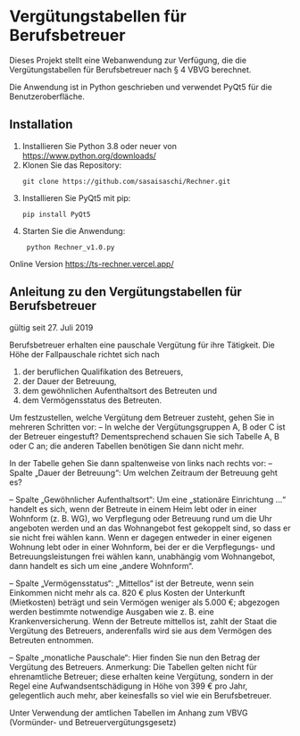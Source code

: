 Vergütungstabellen für Berufsbetreuer
=====================================
Dieses Projekt stellt eine Webanwendung zur Verfügung, die die Vergütungstabellen für Berufsbetreuer nach § 4 VBVG berechnet.

Die Anwendung ist in Python geschrieben und verwendet PyQt5
für die Benutzeroberfläche.

Installation
------------
1. Installieren Sie Python 3.8 oder neuer von https://www.python.org/downloads/
2. Klonen Sie das Repository:
   ```
   git clone https://github.com/sasaisaschi/Rechner.git
   ```
3. Installieren Sie PyQt5 mit pip:
   ```
   pip install PyQt5
   ```
4. Starten Sie die Anwendung:
   ```
    python Rechner_v1.0.py
    ```

Online Version
https://ts-rechner.vercel.app/

Anleitung zu den Vergütungstabellen für Berufsbetreuer
------------------------------------------------------
gültig seit 27. Juli 2019

Berufsbetreuer erhalten eine pauschale Vergütung für ihre Tätigkeit. 
Die Höhe der Fallpauschale richtet sich nach 
1. der beruflichen Qualifikation des Betreuers,
2. der Dauer der Betreuung,
3. dem gewöhnlichen Aufenthaltsort des Betreuten und
4. dem Vermögensstatus des Betreuten.

Um festzustellen, welche Vergütung dem Betreuer zusteht, gehen Sie in mehreren Schritten vor: 
– In welche der Vergütungsgruppen A, B oder C ist der Betreuer eingestuft? Dementsprechend schauen Sie sich Tabelle A, B oder C an; die anderen Tabellen benötigen Sie dann nicht mehr. 

In der Tabelle gehen Sie dann spaltenweise von links nach rechts vor:
– Spalte „Dauer der Betreuung“:
Um welchen Zeitraum der Betreuung geht es? 

– Spalte „Gewöhnlicher Aufenthaltsort“:
Um eine „stationäre Einrichtung …“ handelt es sich, wenn der Betreute in einem Heim lebt oder in einer Wohnform (z. B. WG), wo Verpflegung oder Betreuung rund um die Uhr angeboten werden und an das Wohnangebot fest gekoppelt sind, so dass er sie nicht frei wählen kann. 
Wenn er dagegen entweder in einer eigenen Wohnung lebt oder in einer Wohnform, bei der er die Verpflegungs- und Betreuungsleistungen frei wählen kann, unabhängig vom Wohnangebot, dann handelt es sich um eine „andere Wohnform“.

– Spalte „Vermögensstatus“:
„Mittellos“ ist der Betreute, wenn sein Einkommen nicht mehr als ca. 820 € plus Kosten der Unterkunft (Mietkosten) beträgt und sein Vermögen weniger als 5.000 €; abgezogen werden bestimmte notwendige Ausgaben wie z. B. eine Krankenversicherung. 
Wenn der Betreute mittellos ist, zahlt der Staat die Vergütung des Betreuers, anderenfalls wird sie aus dem Vermögen des Betreuten entnommen.

– Spalte „monatliche Pauschale“:
Hier finden Sie nun den Betrag der Vergütung des Betreuers.
Anmerkung: Die Tabellen gelten nicht für ehrenamtliche Betreuer; diese erhalten keine Vergütung, sondern in der Regel eine Aufwandsentschädigung in Höhe von 399 € pro Jahr, gelegentlich auch mehr, aber keinesfalls so viel wie ein Berufsbetreuer.

Unter Verwendung der amtlichen Tabellen im Anhang zum VBVG 
(Vormünder- und Betreuervergütungsgesetz)